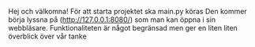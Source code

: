 Hej och välkomna!
För att starta projektet ska main.py köras
Den kommer börja lyssna på (http://127.0.0.1:8080/) som man kan öppna i sin webbläsare.
Funktionaliteten är något begränsad men ger en liten liten överblick över vår tanke

